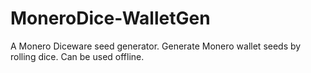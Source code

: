 # MoneroDice-WalletGen
A Monero Diceware seed generator. Generate Monero wallet seeds by rolling dice. Can be used offline. 
